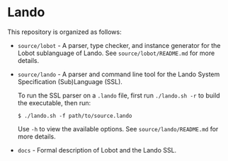 # Lando

This repository is organized as follows:

- `source/lobot` - A parser, type checker, and instance generator for the Lobot
  sublanguage of Lando. See `source/lobot/README.md` for more details.
  
- `source/lando` - A parser and command line tool for the Lando System
  Specification (Sub)Language (SSL).
  
  To run the SSL parser on a `.lando` file, first run `./lando.sh -r` to build
  the executable, then run:
  ```
  $ ./lando.sh -f path/to/source.lando
  ```
  Use `-h` to view the available options. See `source/lando/README.md` for more
  details.
  
- `docs` - Formal description of Lobot and the Lando SSL.
